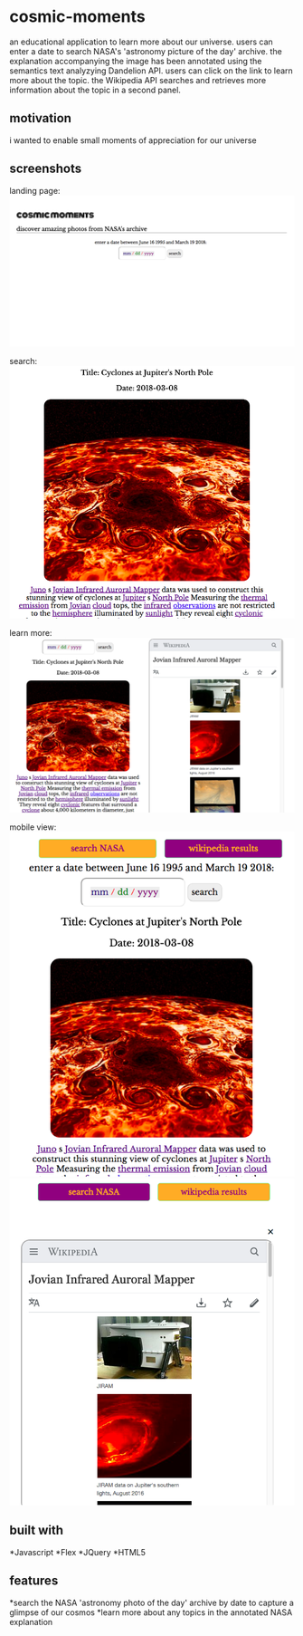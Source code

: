 # cosmic-moments
an educational application to learn more about our universe. users can enter a date to search NASA's 'astronomy picture of the day' archive. the explanation accompanying the image has been annotated using the semantics text analyzying Dandelion API. users can click on the link to learn more about the topic. the Wikipedia API searches and retrieves more information about the topic in a second panel. 

## motivation
i wanted to enable small moments of appreciation for our universe

## screenshots
landing page:
![landing page](images/cosmic-moments_1.png)

search:
![search](images/cosmic-moments_2.png)

learn more:
![annotated text search](images/cosmic-moments_3.png)

mobile view:
![search nasa](images/mobile_view-1.png)
![wikipedia results](images/mobile_view-2.png)

## built with
*Javascript
*Flex
*JQuery
*HTML5

## features
*search the NASA 'astronomy photo of the day' archive by date to capture a glimpse of our cosmos
*learn more about any topics in the annotated NASA explanation 
